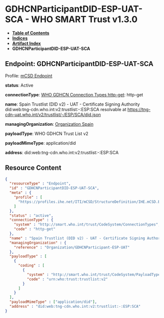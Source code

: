 # GDHCNParticipantDID-ESP-UAT-SCA - WHO SMART Trust v1.3.0

* [**Table of Contents**](toc.md)
* [**Indices**](indices.md)
* [**Artifact Index**](artifacts.md)
* **GDHCNParticipantDID-ESP-UAT-SCA**

## Endpoint: GDHCNParticipantDID-ESP-UAT-SCA

Profile: [mCSD Endpoint](https://profiles.ihe.net/ITI/mCSD/4.0.0/StructureDefinition-IHE.mCSD.Endpoint.html)

**status**: Active

**connectionType**: [WHO GDHCN Connection Types http-get](CodeSystem-ConnectionTypes.md#ConnectionTypes-http-get): http-get

**name**: Spain Trustlist (DID v2) - UAT - Certificate Signing Authority did:web:tng-cdn.who.int:v2:trustlist:-:ESP:SCA resolvable at https://tng-cdn-uat.who.int/v2/trustlist/-/ESP/SCA/did.json

**managingOrganization**: [Organization Spain](Organization-GDHCNParticipant-ESP-UAT.md)

**payloadType**: WHO GDHCN Trust List v2

**payloadMimeType**: application/did

**address**: did:web:tng-cdn.who.int:v2:trustlist:-:ESP:SCA



## Resource Content

```json
{
  "resourceType" : "Endpoint",
  "id" : "GDHCNParticipantDID-ESP-UAT-SCA",
  "meta" : {
    "profile" : [
      "https://profiles.ihe.net/ITI/mCSD/StructureDefinition/IHE.mCSD.Endpoint"
    ]
  },
  "status" : "active",
  "connectionType" : {
    "system" : "http://smart.who.int/trust/CodeSystem/ConnectionTypes",
    "code" : "http-get"
  },
  "name" : "Spain Trustlist (DID v2) - UAT - Certificate Signing Authority\ndid:web:tng-cdn.who.int:v2:trustlist:-:ESP:SCA\nresolvable at https://tng-cdn-uat.who.int/v2/trustlist/-/ESP/SCA/did.json",
  "managingOrganization" : {
    "reference" : "Organization/GDHCNParticipant-ESP-UAT"
  },
  "payloadType" : [
    {
      "coding" : [
        {
          "system" : "http://smart.who.int/trust/CodeSystem/PayloadTypes",
          "code" : "urn:who:trust:trustlist:v2"
        }
      ]
    }
  ],
  "payloadMimeType" : ["application/did"],
  "address" : "did:web:tng-cdn.who.int:v2:trustlist:-:ESP:SCA"
}

```
